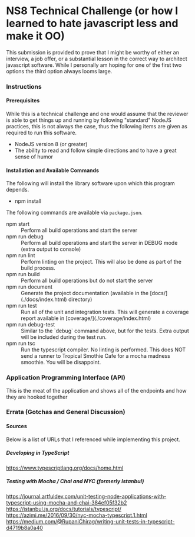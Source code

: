 # NS8 Technical Challenge (or how I learned to hate javascript less and make it OO)

This submission is provided to prove that I might be worthy of either an interview,
a job offer, or a substantial lesson in the correct way to architect javascript
software. While I personally am hoping for one of the first two options the third
option always looms large.

### Instructions
#### Prerequisites
While this is a technical challenge and one would assume that the reviewer is able
to get things up and running by following "standard" NodeJS practices, this is not
always the case, thus the following items are given as required to run this software.

* NodeJS version 8 (or greater)
* The ability to read and follow simple directions and to have a great sense of humor

#### Installation and Available Commands
The following will install the library software upon which this program depends.
* npm install

The following commands are available via `package.json`.
<dl>
  <dt>npm start</dt>
  <dd>Perform all build operations and start the server</dd>

  <dt>npm run debug</dt>
  <dd>Perform all build operations and start the server in DEBUG mode (extra output to console)</dd>

  <dt>npm run lint</dt>
  <dd>Perform linting on the project. This will also be done as part of the build process.</dd>

  <dt>npm run build</dt>
  <dd>Perform all build operations but do not start the server</dd>

  <dt>npm run document</dt>
  <dd>Generate the project documentation (available in the [docs/](./docs/index.html) directory)</dd>

  <dt>npm run test</dt>
  <dd>Run all of the unit and integration tests. This will generate a coverage report available in [coverage/](./coverage/index.html)</dd>

  <dt>npm run debug-test</dt>
  <dd>Similar to the `debug` command above, but for the tests. Extra output will be included during the test run.</dd>

  <dt>npm run tsc</dt>
  <dd>Run the typescript compiler. No linting is performed. This does NOT send a runner to Tropical Smothie Cafe for a mocha madness smoothie. You will be disappoint.</dd>
</dl>

### Application Programming Interface (API)
This is the meat of the application and shows all of the endpoints and how they
are hooked together

### Errata (Gotchas and General Discussion)

#### Sources
Below is a list of URLs that I referenced while implementing this project.
##### Developing in TypeScript
https://www.typescriptlang.org/docs/home.html

##### Testing with Mocha / Chai and NYC (formerly Istanbul)
https://journal.artfuldev.com/unit-testing-node-applications-with-typescript-using-mocha-and-chai-384ef05f32b2
https://istanbul.js.org/docs/tutorials/typescript/
https://azimi.me/2016/09/30/nyc-mocha-typescript.1.html
https://medium.com/@RupaniChirag/writing-unit-tests-in-typescript-d4719b8a0a40
